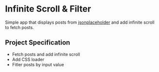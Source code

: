 # Infinite Scroll & Filter

Simple app that displays posts from [jsonplaceholder](https://jsonplaceholder.typicode.com) and add infinite scroll to fetch posts.

## Project Specification
- Fetch posts and add infinite scroll
- Add CSS loader
- Fitler posts by input value
